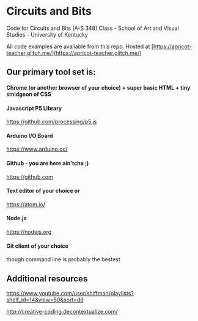 # Circuits and Bits
Code for Circuits and Bits (A-S 348) Class - School of Art and Visual Studies - University of Kentucky

All code examples are avaliable from this repo.
Hosted at [https://apricot-teacher.glitch.me/](https://apricot-teacher.glitch.me/)

## Our primary tool set is:
#### Chrome (or another browser of your choice) + super basic HTML + tiny smidgeon of CSS
#### Javascript P5 Library
https://github.com/processing/p5.js
#### Arduino I/O Board
https://www.arduino.cc/
#### Github - you are here ain'tcha ;)
https://github.com
#### Text editor of your choice or
https://atom.io/
#### Node.js
https://nodejs.org
#### Git client of your choice
though command line is probably the bestest

## Additional resources
https://www.youtube.com/user/shiffman/playlists?shelf_id=14&view=50&sort=dd

http://creative-coding.decontextualize.com/
